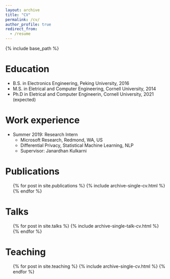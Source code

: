 ```yaml
---
layout: archive
title: "CV"
permalink: /cv/
author_profile: true
redirect_from:
  - /resume
---
```


{% include base_path %}

Education
======
* B.S. in Electronics Engineering, Peking University, 2016
* M.S. in Eletrical and Computer Engineering, Cornell University, 2014
* Ph.D in Eletrical and Computer Engineerin, Cornell University, 2021 (expected)

Work experience
======
* Summer 2019: Research Intern
  * Microsoft Research, Redmond, WA, US
  * Differential Privacy, Statistical Machine Learning, NLP
  * Supervisor: Janardhan Kulkarni

Publications
======
  <ul>{% for post in site.publications %}
    {% include archive-single-cv.html %}
  {% endfor %}</ul>
  
Talks
======
  <ul>{% for post in site.talks %}
    {% include archive-single-talk-cv.html %}
  {% endfor %}</ul>
  
Teaching
======
  <ul>{% for post in site.teaching %}
    {% include archive-single-cv.html %}
  {% endfor %}</ul>
